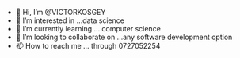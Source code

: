 - 👋 Hi, I’m @VICTORKOSGEY
- 👀 I’m interested in ...data science
- 🌱 I’m currently learning ... computer science
- 💞️ I’m looking to collaborate on ...any software development option
- 📫 How to reach me ... through 0727052254

<!---
VICTORKOSGEY/VICTORKOSGEY is a ✨ special ✨ repository because its `README.md` (this file) appears on your GitHub profile.
You can click the Preview link to take a look at your changes.
--->
